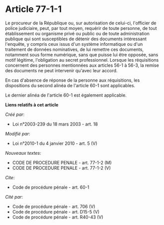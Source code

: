 # Article 77-1-1

Le procureur de la République ou, sur autorisation de celui-ci, l'officier de police judiciaire, peut, par tout moyen,
requérir de toute personne, de tout établissement ou organisme privé ou public ou de toute administration publique qui sont
susceptibles de détenir des documents intéressant l'enquête, y compris ceux issus d'un système informatique ou d'un
traitement de données nominatives, de lui remettre ces documents, notamment sous forme numérique, sans que puisse lui être
opposée, sans motif légitime, l'obligation au secret professionnel. Lorsque les réquisitions concernent des personnes
mentionnées aux articles 56-1 à 56-3, la remise des documents ne peut intervenir qu'avec leur accord. 

En cas d'absence de réponse de la personne aux réquisitions, les dispositions du second alinéa de l'article 60-1 sont
applicables.

Le dernier alinéa de l'article 60-1 est également applicable.

**Liens relatifs à cet article**

_Créé par_:

  - Loi n°2003-239 du 18 mars 2003 - art. 18

_Modifié par_:

  - Loi n°2010-1 du 4 janvier 2010 - art. 5 (V)

_Nouveaux textes_:

  - CODE DE PROCEDURE PENALE - art. 77-1-2 (M)
  - CODE DE PROCEDURE PENALE - art. 77-1-2 (V)

_Cite_:

  - Code de procédure pénale - art. 60-1

_Cité par_:

  - Code de procédure pénale - art. 706 (V)
  - Code de procédure pénale - art. D15-5 (V)
  - Code de procédure pénale - art. R40-43 (V)
